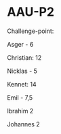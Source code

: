 # AAU-P2

Challenge-point:

Asger - 6

Christian: 12

Nicklas - 5

Kennet: 14

Emil - 7,5

Ibrahim  2

Johannes 2

